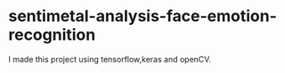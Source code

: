 # sentimetal-analysis-face-emotion-recognition

I made this project using tensorflow,keras and openCV.
